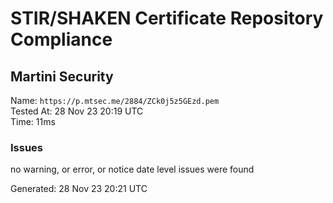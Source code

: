 # STIR/SHAKEN Certificate Repository Compliance

## Martini Security

Name: `https://p.mtsec.me/2884/ZCk0j5z5GEzd.pem`\
Tested At: 28 Nov 23 20:19 UTC\
Time: 11ms

### Issues

no warning, or error, or notice date level issues were found

Generated: 28 Nov 23 20:21 UTC